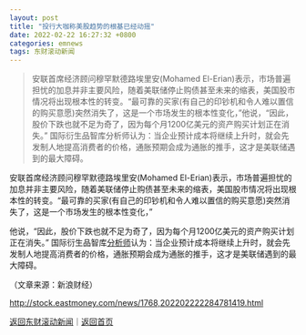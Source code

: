 ```yaml
---
layout: post
title: "投行大咖称美股趋势的根基已经动摇"
date: 2022-02-22 16:27:32 +0800
categories: emnews
tags: 东财滚动新闻
---
```

> 安联首席经济顾问穆罕默德路埃里安(Mohamed El-Erian)表示，市场普遍担忧的加息并非主要风险，随着美联储停止购债甚至未来的缩表，美国股市情况将出现根本性的转变。“最可靠的买家(有自己的印钞机和令人难以置信的购买意愿)突然消失了，这是一个市场发生的根本性变化，”他说，“因此，股价下跌也就不足为奇了，因为每个月1200亿美元的资产购买计划正在消失。” 国际衍生品智库分析师认为：当企业预计成本将继续上升时，就会先发制人地提高消费者的价格，通胀预期会成为通胀的推手，这才是美联储遇到的最大障碍。

<p>安联首席经济顾问穆罕默德路埃里安(Mohamed El-Erian)表示，市场普遍担忧的加息并非主要风险，随着美联储停止购债甚至未来的缩表，美国股市情况将出现根本性的转变。“最可靠的买家(有自己的印钞机和令人难以置信的购买意愿)突然消失了，这是一个市场发生的根本性变化，”</p>
 <p>他说，“因此，股价下跌也就不足为奇了，因为每个月1200亿美元的资产购买计划正在消失。” 国际衍生品智库<span id="Info.3224"><a href="http://data.eastmoney.com/invest/invest/default.html" class="infokey">分析师</a></span>认为：当企业预计成本将继续上升时，就会先发制人地提高消费者的价格，通胀预期会成为通胀的推手，这才是美联储遇到的最大障碍。</p><p class="em_media">（文章来源：新浪财经）</p>

<http://stock.eastmoney.com/news/1768,202202222284781419.html>

[返回东财滚动新闻](//finews.withounder.com/emnews/)｜[返回首页](//finews.withounder.com/)